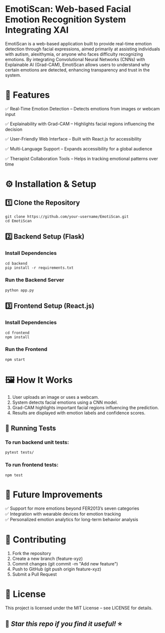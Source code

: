 
# EmotiScan: Web-based Facial Emotion Recognition System Integrating XAI
EmotiScan is a web-based application built to provide real-time emotion detection through facial expressions, aimed primarily at assisting individuals with autism, alexithymia, or anyone who faces difficulty recognizing emotions. By integrating Convolutional Neural Networks (CNNs) with Explainable AI (Grad-CAM), EmotiScan allows users to understand why certain emotions are detected, enhancing transparency and trust in the system.


# 🚀 Features
✅ Real-Time Emotion Detection – Detects emotions from images or webcam input  

✅ Explainability with Grad-CAM – Highlights facial regions influencing the decision 

✅ User-Friendly Web Interface – Built with React.js for accessibility  

✅ Multi-Language Support – Expands accessibility for a global audience  

✅ Therapist Collaboration Tools – Helps in tracking emotional patterns over time  


# ⚙️ Installation & Setup
## 1️⃣ Clone the Repository
```
git clone https://github.com/your-username/EmotiScan.git
cd EmotiScan
```
## 2️⃣ Backend Setup (Flask)  
### Install Dependencies  
```
cd backend
pip install -r requirements.txt
```
### Run the Backend Server
```
python app.py
```
## 3️⃣ Frontend Setup (React.js)  
### Install Dependencies  
```
cd frontend
npm install
```
### Run the Frontend  
```
npm start
```
# 🖼️ How It Works
1. User uploads an image or uses a webcam.  
2. System detects facial emotions using a CNN model.  
3. Grad-CAM highlights important facial regions influencing the prediction.  
4. Results are displayed with emotion labels and confidence scores.     
## 🧪 Running Tests
### To run backend unit tests:  
```cd backend
pytest tests/
```
### To run frontend tests:
```cd frontend
npm test
```
# 📌 Future Improvements
✅ Support for more emotions beyond FER2013’s seven categories  
✅ Integration with wearable devices for emotion tracking  
✅ Personalized emotion analytics for long-term behavior analysis 

# 🤝 Contributing
1. Fork the repository  
2. Create a new branch (feature-xyz)  
3. Commit changes (git commit -m "Add new feature")  
4. Push to GitHub (git push origin feature-xyz)  
5. Submit a Pull Request  

# 📜 License
This project is licensed under the MIT License – see LICENSE for details.  

## 🚀 *Star this repo if you find it useful!* ⭐




